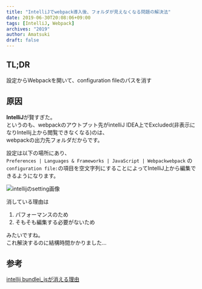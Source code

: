 ```yaml
---
title: "IntelliJでwebpack導入後、フォルダが見えなくなる問題の解決法"
date: 2019-06-30T20:08:06+09:00
tags: [IntelliJ, Webpack]
archives: "2019"
author: Amatsuki
draft: false
---
```

## TL;DR
設定からWebpackを開いて、configuration fileのパスを消す

## 原因
**IntelliJ**が賢すぎた。  
というのも、webpackのアウトプット先がintelliJ IDEA上でExcluded(非表示になりIntellij上から閲覧できなくなる)のは、  
webpackの出力先フォルダだからです。

設定は以下の場所にあり、  
`Preferences | Languages & Frameworks | JavaScript | Webpackwebpack`  の`configuration file:`の項目を空文字列にすることによってIntelliJ上から編集できるようになります。  

![intellijのsetting画像](/resources/why-did-webpack-hide-outputfile-on-intellij/intellij-webpack.png)

消している理由は

1. パフォーマンスのため  
2. そもそも編集する必要がないため

みたいですね。  
これ解決するのに結構時間かかりました…

## 参考
[intellij bundlei\_jsが消える理由](https://youtrack.jetbrains.com/issue/WEB-35875)
